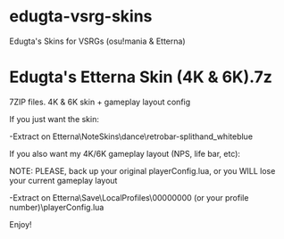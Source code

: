# edugta-vsrg-skins
Edugta's Skins for VSRGs (osu!mania &amp; Etterna)

# Edugta's Etterna Skin (4K & 6K).7z
7ZIP files. 4K & 6K skin + gameplay layout config

If you just want the skin:

-Extract on Etterna\NoteSkins\dance\retrobar-splithand_whiteblue



If you also want my 4K/6K gameplay layout (NPS, life bar, etc):

NOTE: PLEASE, back up your original playerConfig.lua, or you WILL lose your current gameplay layout

-Extract on Etterna\Save\LocalProfiles\00000000 (or your profile number)\playerConfig.lua

Enjoy!
